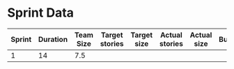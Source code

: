 # Sprint Data

| Sprint | Duration | Team Size | Target stories | Target size | Actual stories | Actual size | Bugs |
|-|-|-|-|-|-|-|-
| 1 | 14 | 7.5 | 
